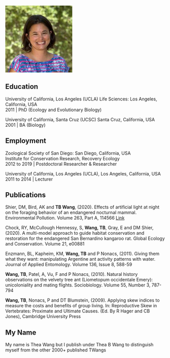 ![Image](bio-photo.jpg)
## Education 
University of California, Los Angeles (UCLA) Life Sciences: Los Angeles, California, USA                                                 
2011 | PhD (Ecology and Evolutionary Biology)

University of California, Santa Cruz (UCSC) Santa Cruz, California, USA                                                      
2001 | BA (Biology)

## Employment
Zoological Society of San Diego: San Diego, California, USA                                           
Institute for Conservation Research, Recovery Ecology                                                                                   
2012 to 2019 | Postdoctoral Researcher & Researcher 

University of California, Los Angeles (UCLA), Los Angeles, California, USA                      
2011 to 2014 | Lecturer

## Publications 
Shier, DM, Bird, AK and **TB Wang**, (2020). Effects of artificial light at night on the foraging behavior of an endangered nocturnal mammal. Environmental Pollution. Volume 263, Part A, 114566
[Link](https://authors.elsevier.com/c/1axQpzLNSS3Eh) 

Chock, RY, McCullough Hennessy, S, **Wang, TB**, Gray, E and DM Shier, (2020). A multi-model approach to guide habitat conservation and restoration for the endangered San Bernardino kangaroo rat. Global Ecology and Conservation. Volume 21, e00881

Enzmann, BL, Kapheim, KM, **Wang, TB** and P Nonacs, (2011). Giving them what they want: manipulating Argentine ant activity patterns with water. Journal of Applied Entomology. Volume 136, Issue 8, 588-59

**Wang, TB**, Patel, A, Vu, F and P Nonacs, (2010). Natural history observations on the velvety tree ant (Liometopum occidentale Emery): unicoloniality and mating flights. Sociobiology. Volume 55, Number 3, 787-794

**Wang, TB**, Nonacs, P and DT Blumstein, (2009). Applying skew indices to measure the costs and benefits of group living. In: Reproductive Skew in Vertebrates: Proximate and Ultimate Causes. (Ed. By R Hager and CB Jones), Cambridge University Press

## My Name
My name is Thea Wang but I publish under Thea B Wang to distinguish myself from the other 2000+ published TWangs

